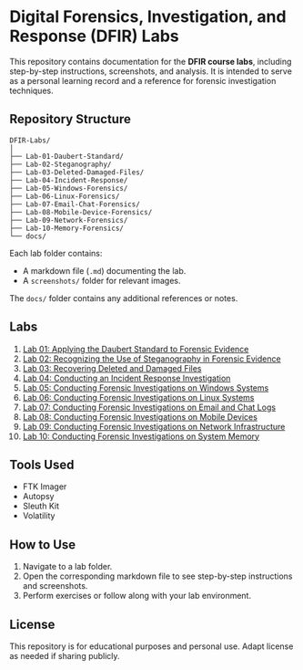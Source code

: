 # Digital Forensics, Investigation, and Response (DFIR) Labs

This repository contains documentation for the **DFIR course labs**, including step-by-step instructions, screenshots, and analysis. It is intended to serve as a personal learning record and a reference for forensic investigation techniques.

## Repository Structure

```
DFIR-Labs/
│
├── Lab-01-Daubert-Standard/
├── Lab-02-Steganography/
├── Lab-03-Deleted-Damaged-Files/
├── Lab-04-Incident-Response/
├── Lab-05-Windows-Forensics/
├── Lab-06-Linux-Forensics/
├── Lab-07-Email-Chat-Forensics/
├── Lab-08-Mobile-Device-Forensics/
├── Lab-09-Network-Forensics/
├── Lab-10-Memory-Forensics/
└── docs/
```

Each lab folder contains:

- A markdown file (`.md`) documenting the lab.
- A `screenshots/` folder for relevant images.

The `docs/` folder contains any additional references or notes.

## Labs

1. [Lab 01: Applying the Daubert Standard to Forensic Evidence](Lab-01-Daubert-Standard/Lab-01-Daubert-Standard.md)
2. [Lab 02: Recognizing the Use of Steganography in Forensic Evidence](Lab-02-Steganography/Lab-02-Steganography.md)
3. [Lab 03: Recovering Deleted and Damaged Files](Lab-03-Deleted-Damaged-Files/Lab-03-Deleted-Damaged-Files.md)
4. [Lab 04: Conducting an Incident Response Investigation](Lab-04-Incident-Response/Lab-04-Incident-Response.md)
5. [Lab 05: Conducting Forensic Investigations on Windows Systems](Lab-05-Windows-Forensics/Lab-05-Windows-Forensics.md)
6. [Lab 06: Conducting Forensic Investigations on Linux Systems](Lab-06-Linux-Forensics/Lab-06-Linux-Forensics.md)
7. [Lab 07: Conducting Forensic Investigations on Email and Chat Logs](Lab-07-Email-Chat-Forensics/Lab-07-Email-Chat-Forensics.md)
8. [Lab 08: Conducting Forensic Investigations on Mobile Devices](Lab-08-Mobile-Device-Forensics/Lab-08-Mobile-Device-Forensics.md)
9. [Lab 09: Conducting Forensic Investigations on Network Infrastructure](Lab-09-Network-Forensics/Lab-09-Network-Forensics.md)
10. [Lab 10: Conducting Forensic Investigations on System Memory](Lab-10-Memory-Forensics/Lab-10-Memory-Forensics.md)

## Tools Used

- FTK Imager
- Autopsy
- Sleuth Kit
- Volatility



## How to Use

1. Navigate to a lab folder.
2. Open the corresponding markdown file to see step-by-step instructions and screenshots.
3. Perform exercises or follow along with your lab environment.

## License

This repository is for educational purposes and personal use. Adapt license as needed if sharing publicly.

